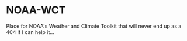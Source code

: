 # NOAA-WCT
Place for NOAA's Weather and Climate Toolkit that will never end up as a 404 if I can help it...
